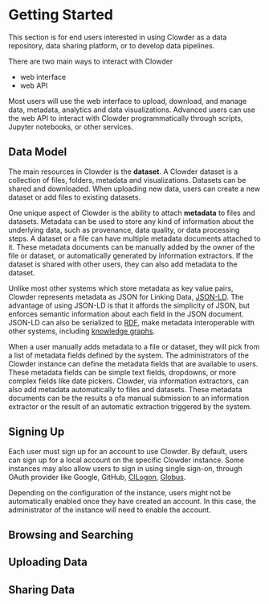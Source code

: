 # Getting Started

This section is for end users interested in using Clowder as a data repository, data sharing
platform, or to develop data pipelines.

There are two main ways to interact with Clowder

- web interface
- web API

Most users will use the web interface to upload, download, and manage data, metadata, analytics and data visualizations.
Advanced users can use the web API to interact with Clowder programmatically through scripts, Jupyter notebooks, or
other services.

## Data Model

The main resources in Clowder is the **dataset**.
A Clowder dataset is a collection of files, folders, metadata and visualizations.
Datasets can be shared and downloaded.
When uploading new data, users can create a new dataset or add files to existing datasets.

One unique aspect of Clowder is the ability to attach **metadata** to files and datasets.
Metadata can be used to store any kind of information about the underlying data, such as provenance, data quality, or
data processing steps.
A dataset or a file can have multiple metadata documents attached to it.
These metadata documents can be manually added by the owner of the file or dataset, or automatically generated by
information extractors.
If the dataset is shared with other users, they can also add metadata to the dataset.

Unlike most other systems which store metadata as key value pairs, Clowder represents metadata as JSON for Linking
Data, [JSON-LD](https://json-ld.org/).
The advantage of using JSON-LD is that it affords the simplicity of JSON, but enforces semantic information about each
field in the JSON document.
JSON-LD can also be serialized to [RDF](https://en.wikipedia.org/wiki/Resource_Description_Framework), make metadata
interoperable with other systems, including [knowledge graphs](https://en.wikipedia.org/wiki/Knowledge_graph).

When a user manually adds metadata to a file or dataset, they will pick from a list of metadata fields defined by the
system.
The administrators of the Clowder instance can define the metadata fields that are available to users.
These metadata fields can be simple text fields, dropdowns, or more complex fields like date pickers.
Clowder, via information extractors, can also add metadata automatically to files and datasets.
These metadata documents can be the results a ofa manual submission to an information extractor or the result of an
automatic extraction triggered by the system.

## Signing Up

Each user must sign up for an account to use Clowder. By default, users can sign up for a local account on the specific
Clowder instance. Some instances may also allow users to sign in using single sign-on, through OAuth provider like
Google, GitHub, [CILogon](https://cilogon.org/), [Globus](https://www.globus.org/).

Depending on the configuration of the instance, users might not be automatically enabled once they have created an
account.
In this case, the administrator of the instance will need to enable the account.

## Browsing and Searching

## Uploading Data

## Sharing Data
